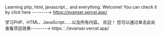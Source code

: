 Learning php, html, javascript... and everything.
Welcome!
You can check it by click here --------→ https://evanser.vercel.app/

学习PHP、HTML、JavaScript……以及所有内容。
欢迎！
您可以通过单击此处查看项目效果--------→ https：//evanser.vercel.app/
